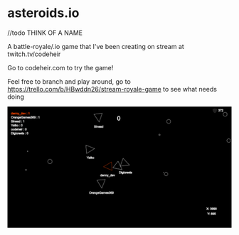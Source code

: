# asteroids.io
//todo THINK OF A NAME

A battle-royale/.io game that I've been creating on stream at twitch.tv/codeheir

Go to codeheir.com to try the game!


Feel free to branch and play around, go to https://trello.com/b/HBwddn26/stream-royale-game to see what needs doing

![](stream-royale.gif)
